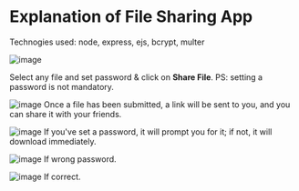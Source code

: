 # Explanation of File Sharing App

<p>Technogies used: node, express, ejs, bcrypt, multer</p>

![image](https://user-images.githubusercontent.com/59326871/213845473-c29693dd-10cc-4880-8137-3a96a5ae27a9.png)

Select any file and set password & click on <b>Share File</b>. PS: setting a password is not mandatory. 

![image](https://user-images.githubusercontent.com/59326871/213845513-dab24b63-e43a-43a4-b2aa-8bad6f8668eb.png)
Once a file has been submitted, a link will be sent to you, and you can share it with your friends.

![image](https://user-images.githubusercontent.com/59326871/213845542-a6754081-11db-43df-90cf-86e7c5fe85bc.png)
If you've set a password, it will prompt you for it; if not, it will download immediately.

![image](https://user-images.githubusercontent.com/59326871/213845570-b4984a7d-e176-42cb-a7ba-454df0d24107.png)
If wrong password.

![image](https://user-images.githubusercontent.com/59326871/213845586-a0836372-8c17-47a4-a5ab-55290b8ea991.png)
If correct.
